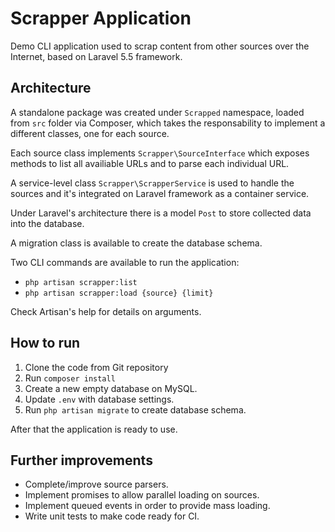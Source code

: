 Scrapper Application
====================

Demo CLI application used to scrap content from other sources over the Internet, 
based on Laravel 5.5 framework.

Architecture
------------

A standalone package was created under `Scrapped` namespace, loaded from `src` folder via Composer, which takes the responsability to
implement a different classes, one for each source.

Each source class implements `Scrapper\SourceInterface` which exposes methods to list all availiable URLs
and to parse each individual URL.

A service-level class `Scrapper\ScrapperService` is used to handle the sources and it's integrated on Laravel
framework as a container service.

Under Laravel's architecture there is a model `Post` to store collected data into the database.

A migration class is available to create the database schema.

Two CLI commands are available to run the application:
- `php artisan scrapper:list`
- `php artisan scrapper:load {source} {limit}`

Check Artisan's help for details on arguments.

How to run
----------

1. Clone the code from Git repository
2. Run `composer install`
3. Create a new empty database on MySQL.
4. Update `.env` with database settings.
5. Run `php artisan migrate` to create database schema.

After that the application is ready to use.

Further improvements
--------------------

- Complete/improve source parsers.
- Implement promises to allow parallel loading on sources.
- Implement queued events in order to provide mass loading.
- Write unit tests to make code ready for CI.
